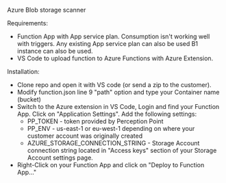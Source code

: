 Azure Blob storage scanner

Requirements:
- Function App with App service plan. Consumption isn't working well with triggers. Any existing App service plan can also be used B1 instance can also be used.
- VS Code to upload function to Azure Functions with Azure Extension.

Installation:
- Clone repo and open it with VS code (or send a zip to the customer).
- Modify function.json line 9 "path" option and type your Container name (bucket)
- Switch to the Azure extension in VS Code, Login and find your Function App. Click on "Application Settings". Add the following settings:
  * PP_TOKEN - token provided by Perception Point
  * PP_ENV - us-east-1 or eu-west-1 depending on where your customer account was originally created
  * AZURE_STORAGE_CONNECTION_STRING - Storage Account connection string located in "Access keys" section of your Storage Account settings page.
- Right-Click on your Function App and click on "Deploy to Function App..."

